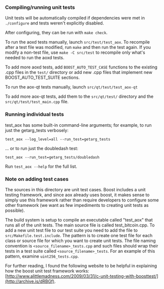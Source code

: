 ### Compiling/running unit tests

Unit tests will be automatically compiled if dependencies were met in `./configure`
and tests weren't explicitly disabled.

After configuring, they can be run with `make check`.

To run the aoxd tests manually, launch `src/test/test_aox`. To recompile
after a test file was modified, run `make` and then run the test again. If you
modify a non-test file, use `make -C src/test` to recompile only what's needed
to run the aoxd tests.

To add more aoxd tests, add `BOOST_AUTO_TEST_CASE` functions to the existing
.cpp files in the `test/` directory or add new .cpp files that
implement new BOOST_AUTO_TEST_SUITE sections.

To run the aox-qt tests manually, launch `src/qt/test/test_aox-qt`

To add more aox-qt tests, add them to the `src/qt/test/` directory and
the `src/qt/test/test_main.cpp` file.

### Running individual tests

test_aox has some built-in command-line arguments; for
example, to run just the getarg_tests verbosely:

    test_aox --log_level=all --run_test=getarg_tests

... or to run just the doubledash test:

    test_aox --run_test=getarg_tests/doubledash

Run `test_aox --help` for the full list.

### Note on adding test cases

The sources in this directory are unit test cases.  Boost includes a
unit testing framework, and since aox already uses boost, it makes
sense to simply use this framework rather than require developers to
configure some other framework (we want as few impediments to creating
unit tests as possible).

The build system is setup to compile an executable called "test_aox"
that runs all of the unit tests.  The main source file is called
test_bitcoin.cpp. To add a new unit test file to our test suite you need
to add the file to `src/Makefile.test.include`. The pattern is to create
one test file for each class or source file for which you want to create
unit tests.  The file naming convention is `<source_filename>_tests.cpp`
and such files should wrap their tests in a test suite
called `<source_filename>_tests`. For an example of this pattern,
examine `uint256_tests.cpp`.

For further reading, I found the following website to be helpful in
explaining how the boost unit test framework works:
[http://www.alittlemadness.com/2009/03/31/c-unit-testing-with-boosttest/](http://archive.is/dRBGf).

